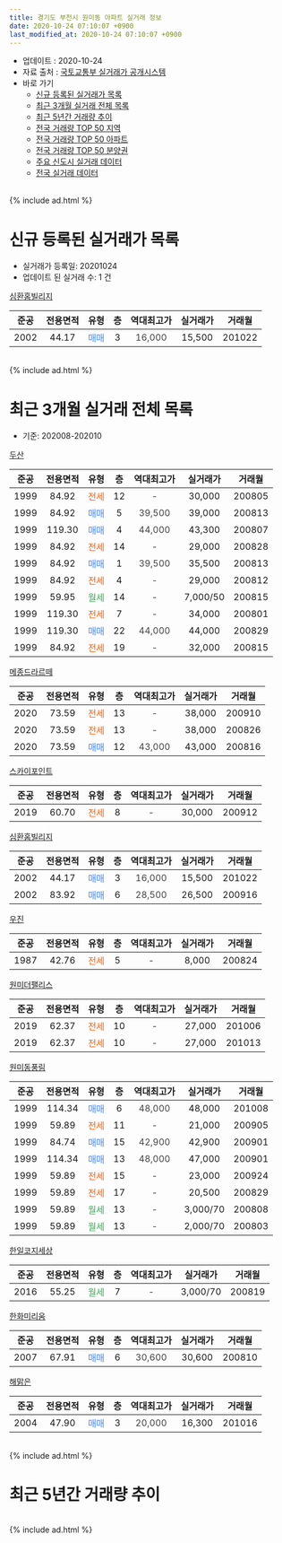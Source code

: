 ```yaml
---
title: 경기도 부천시 원미동 아파트 실거래 정보
date: 2020-10-24 07:10:07 +0900
last_modified_at: 2020-10-24 07:10:07 +0900
---
```


* 업데이트 : 2020-10-24
* 자료 출처 : [국토교통부 실거래가 공개시스템](http://rt.molit.go.kr)
* 바로 가기
    * [신규 등록된 실거래가 목록](#신규-등록된-실거래가-목록)
    * [최근 3개월 실거래 전체 목록](#최근-3개월-실거래-전체-목록)
    * [최근 5년간 거래량 추이](#최근-5년간-거래량-추이)
    * [전국 거래량 TOP 50 지역](https://inasie.github.io/apt-trade-info/최근-3개월-전국에서-가장-거래가-많이-발생한-지역)
    * [전국 거래량 TOP 50 아파트](https://inasie.github.io/apt-trade-info/최근-3개월-전국에서-가장-거래가-많이-발생한-아파트)
    * [전국 거래량 TOP 50 분양권](https://inasie.github.io/apt-trade-info/최근-3개월-전국에서-가장-거래가-많이-발생한-분양권)
    * [주요 신도시 실거래 데이터](https://inasie.github.io/apt-trade-info/주요-신도시)
    * [전국 실거래 데이터](https://inasie.github.io/apt-trade-info/전국)
<br>
{% include ad.html %}
<br>

# 신규 등록된 실거래가 목록
* 실거래가 등록일: 20201024
* 업데이트 된 실거래 수: 1 건


[심환홈빌리지](https://search.naver.com/search.naver?query=%EA%B2%BD%EA%B8%B0%EB%8F%84+%EB%B6%80%EC%B2%9C%EC%8B%9C+%EC%9B%90%EB%AF%B8%EB%8F%99+%EC%8B%AC%ED%99%98%ED%99%88%EB%B9%8C%EB%A6%AC%EC%A7%80)

|준공|전용면적|유형|층|역대최고가|실거래가|거래월|
|:---:|:---:|:---:|:---:|:---:|:---:|:---:|
|2002|44.17|<span style="color:#4285f3">매매</span>|3|<span style="color:#444444">16,000</span>|15,500|201022|


<br>
{% include ad.html %}
<br>

# 최근 3개월 실거래 전체 목록
* 기준: 202008-202010


[두산](https://search.naver.com/search.naver?query=%EA%B2%BD%EA%B8%B0%EB%8F%84+%EB%B6%80%EC%B2%9C%EC%8B%9C+%EC%9B%90%EB%AF%B8%EB%8F%99+%EB%91%90%EC%82%B0)

|준공|전용면적|유형|층|역대최고가|실거래가|거래월|
|:---:|:---:|:---:|:---:|:---:|:---:|:---:|
|1999|84.92|<span style="color:#ff5a00">전세</span>|12|<span style="color:#444444">-</span>|30,000|200805|
|1999|84.92|<span style="color:#4285f3">매매</span>|5|<span style="color:#444444">39,500</span>|39,000|200813|
|1999|119.30|<span style="color:#4285f3">매매</span>|4|<span style="color:#444444">44,000</span>|43,300|200807|
|1999|84.92|<span style="color:#ff5a00">전세</span>|14|<span style="color:#444444">-</span>|29,000|200828|
|1999|84.92|<span style="color:#4285f3">매매</span>|1|<span style="color:#444444">39,500</span>|35,500|200813|
|1999|84.92|<span style="color:#ff5a00">전세</span>|4|<span style="color:#444444">-</span>|29,000|200812|
|1999|59.95|<span style="color:#34a853">월세</span>|14|<span style="color:#444444">-</span>|7,000/50|200815|
|1999|119.30|<span style="color:#ff5a00">전세</span>|7|<span style="color:#444444">-</span>|34,000|200801|
|1999|119.30|<span style="color:#4285f3">매매</span>|22|<span style="color:#444444">44,000</span>|44,000|200829|
|1999|84.92|<span style="color:#ff5a00">전세</span>|19|<span style="color:#444444">-</span>|32,000|200815|

[메종드라르떼](https://search.naver.com/search.naver?query=%EA%B2%BD%EA%B8%B0%EB%8F%84+%EB%B6%80%EC%B2%9C%EC%8B%9C+%EC%9B%90%EB%AF%B8%EB%8F%99+%EB%A9%94%EC%A2%85%EB%93%9C%EB%9D%BC%EB%A5%B4%EB%96%BC)

|준공|전용면적|유형|층|역대최고가|실거래가|거래월|
|:---:|:---:|:---:|:---:|:---:|:---:|:---:|
|2020|73.59|<span style="color:#ff5a00">전세</span>|13|<span style="color:#444444">-</span>|38,000|200910|
|2020|73.59|<span style="color:#ff5a00">전세</span>|13|<span style="color:#444444">-</span>|38,000|200826|
|2020|73.59|<span style="color:#4285f3">매매</span>|12|<span style="color:#444444">43,000</span>|43,000|200816|

[스카이포인트](https://search.naver.com/search.naver?query=%EA%B2%BD%EA%B8%B0%EB%8F%84+%EB%B6%80%EC%B2%9C%EC%8B%9C+%EC%9B%90%EB%AF%B8%EB%8F%99+%EC%8A%A4%EC%B9%B4%EC%9D%B4%ED%8F%AC%EC%9D%B8%ED%8A%B8)

|준공|전용면적|유형|층|역대최고가|실거래가|거래월|
|:---:|:---:|:---:|:---:|:---:|:---:|:---:|
|2019|60.70|<span style="color:#ff5a00">전세</span>|8|<span style="color:#444444">-</span>|30,000|200912|

[심환홈빌리지](https://search.naver.com/search.naver?query=%EA%B2%BD%EA%B8%B0%EB%8F%84+%EB%B6%80%EC%B2%9C%EC%8B%9C+%EC%9B%90%EB%AF%B8%EB%8F%99+%EC%8B%AC%ED%99%98%ED%99%88%EB%B9%8C%EB%A6%AC%EC%A7%80)

|준공|전용면적|유형|층|역대최고가|실거래가|거래월|
|:---:|:---:|:---:|:---:|:---:|:---:|:---:|
|2002|44.17|<span style="color:#4285f3">매매</span>|3|<span style="color:#444444">16,000</span>|15,500|201022|
|2002|83.92|<span style="color:#4285f3">매매</span>|6|<span style="color:#444444">28,500</span>|26,500|200916|

[우진](https://search.naver.com/search.naver?query=%EA%B2%BD%EA%B8%B0%EB%8F%84+%EB%B6%80%EC%B2%9C%EC%8B%9C+%EC%9B%90%EB%AF%B8%EB%8F%99+%EC%9A%B0%EC%A7%84)

|준공|전용면적|유형|층|역대최고가|실거래가|거래월|
|:---:|:---:|:---:|:---:|:---:|:---:|:---:|
|1987|42.76|<span style="color:#ff5a00">전세</span>|5|<span style="color:#444444">-</span>|8,000|200824|

[원미더팰리스](https://search.naver.com/search.naver?query=%EA%B2%BD%EA%B8%B0%EB%8F%84+%EB%B6%80%EC%B2%9C%EC%8B%9C+%EC%9B%90%EB%AF%B8%EB%8F%99+%EC%9B%90%EB%AF%B8%EB%8D%94%ED%8C%B0%EB%A6%AC%EC%8A%A4)

|준공|전용면적|유형|층|역대최고가|실거래가|거래월|
|:---:|:---:|:---:|:---:|:---:|:---:|:---:|
|2019|62.37|<span style="color:#ff5a00">전세</span>|10|<span style="color:#444444">-</span>|27,000|201006|
|2019|62.37|<span style="color:#ff5a00">전세</span>|10|<span style="color:#444444">-</span>|27,000|201013|

[원미동풍림](https://search.naver.com/search.naver?query=%EA%B2%BD%EA%B8%B0%EB%8F%84+%EB%B6%80%EC%B2%9C%EC%8B%9C+%EC%9B%90%EB%AF%B8%EB%8F%99+%EC%9B%90%EB%AF%B8%EB%8F%99%ED%92%8D%EB%A6%BC)

|준공|전용면적|유형|층|역대최고가|실거래가|거래월|
|:---:|:---:|:---:|:---:|:---:|:---:|:---:|
|1999|114.34|<span style="color:#4285f3">매매</span>|6|<span style="color:#444444">48,000</span>|48,000|201008|
|1999|59.89|<span style="color:#ff5a00">전세</span>|11|<span style="color:#444444">-</span>|21,000|200905|
|1999|84.74|<span style="color:#4285f3">매매</span>|15|<span style="color:#444444">42,900</span>|42,900|200901|
|1999|114.34|<span style="color:#4285f3">매매</span>|13|<span style="color:#444444">48,000</span>|47,000|200901|
|1999|59.89|<span style="color:#ff5a00">전세</span>|15|<span style="color:#444444">-</span>|23,000|200924|
|1999|59.89|<span style="color:#ff5a00">전세</span>|17|<span style="color:#444444">-</span>|20,500|200829|
|1999|59.89|<span style="color:#34a853">월세</span>|13|<span style="color:#444444">-</span>|3,000/70|200808|
|1999|59.89|<span style="color:#34a853">월세</span>|13|<span style="color:#444444">-</span>|2,000/70|200803|

[한일코지세상](https://search.naver.com/search.naver?query=%EA%B2%BD%EA%B8%B0%EB%8F%84+%EB%B6%80%EC%B2%9C%EC%8B%9C+%EC%9B%90%EB%AF%B8%EB%8F%99+%ED%95%9C%EC%9D%BC%EC%BD%94%EC%A7%80%EC%84%B8%EC%83%81)

|준공|전용면적|유형|층|역대최고가|실거래가|거래월|
|:---:|:---:|:---:|:---:|:---:|:---:|:---:|
|2016|55.25|<span style="color:#34a853">월세</span>|7|<span style="color:#444444">-</span>|3,000/70|200819|

[한화미리움](https://search.naver.com/search.naver?query=%EA%B2%BD%EA%B8%B0%EB%8F%84+%EB%B6%80%EC%B2%9C%EC%8B%9C+%EC%9B%90%EB%AF%B8%EB%8F%99+%ED%95%9C%ED%99%94%EB%AF%B8%EB%A6%AC%EC%9B%80)

|준공|전용면적|유형|층|역대최고가|실거래가|거래월|
|:---:|:---:|:---:|:---:|:---:|:---:|:---:|
|2007|67.91|<span style="color:#4285f3">매매</span>|6|<span style="color:#444444">30,600</span>|30,600|200810|

[해맑은](https://search.naver.com/search.naver?query=%EA%B2%BD%EA%B8%B0%EB%8F%84+%EB%B6%80%EC%B2%9C%EC%8B%9C+%EC%9B%90%EB%AF%B8%EB%8F%99+%ED%95%B4%EB%A7%91%EC%9D%80)

|준공|전용면적|유형|층|역대최고가|실거래가|거래월|
|:---:|:---:|:---:|:---:|:---:|:---:|:---:|
|2004|47.90|<span style="color:#4285f3">매매</span>|3|<span style="color:#444444">20,000</span>|16,300|201016|


<br>
{% include ad.html %}
<br>

# 최근 5년간 거래량 추이


<div style="width:100%;">
    <canvas id="deal_progress" height="200"></canvas>
</div>

<script>
new Chart(document.getElementById("deal_progress"), {
    type: 'line',
    data: {
        labels: ['201510','201511','201512','201601','201602','201603','201604','201605','201606','201607','201608','201609','201610','201611','201612','201701','201702','201703','201704','201705','201706','201707','201708','201709','201710','201711','201712','201801','201802','201803','201804','201805','201806','201807','201808','201809','201810','201811','201812','201901','201902','201903','201904','201905','201906','201907','201908','201909','201910','201911','201912','202001','202002','202003','202004','202005','202006','202007','202008','202009','202010'],
        datasets: [{
            label: '매매',
            pointRadius: 1,
            data: [8, 9, 2, 6, 6, 9, 16, 13, 14, 15, 9, 13, 14, 8, 8, 7, 15, 11, 3, 11, 9, 11, 11, 16, 11, 8, 6, 5, 19, 15, 6, 3, 5, 8, 14, 12, 12, 4, 7, 6, 5, 2, 11, 8, 9, 8, 5, 9, 13, 11, 12, 11, 20, 18, 13, 15, 20, 15, 6, 3, 3],
            borderColor: "rgba(255, 201, 14, 1)",
            backgroundColor: "rgba(255, 201, 14, 0.5)",
            fill: false,
            lineTension: 0
        },{
            label: '전월세',
            pointRadius: 1,
            data: [7, 4, 6, 7, 5, 8, 10, 12, 4, 4, 6, 3, 8, 3, 3, 5, 6, 10, 6, 7, 4, 10, 7, 9, 2, 6, 5, 3, 2, 11, 5, 4, 9, 5, 4, 7, 6, 5, 2, 9, 4, 9, 6, 2, 3, 5, 3, 7, 9, 3, 11, 6, 7, 4, 5, 11, 4, 9, 12, 4, 2],
            borderColor: "rgba(0, 141, 185, 1)",
            backgroundColor: "rgba(0, 141, 185, 0.5)",
            fill: false,
            lineTension: 0
        }
        ]
    },
    options: {
        responsive: true,
        title: {
            display: false
        },
        tooltips: {
            mode: 'index',
            intersect: false
        },
        hover: {
            mode: 'nearest',
            intersect: true
        },
        scales: {
            xAxes: [{
                display: true,
                scaleLabel: {
                    display: true,
                    labelString: '년/월'
                }
            }],
            yAxes: [{
                display: true,
                ticks: {
                    suggestedMin: 0,
                },
                scaleLabel: {
                    display: true,
                    labelString: '실거래 수'
                }
            }]
        }
    }
});

</script>


<br>
{% include ad.html %}
<br>

